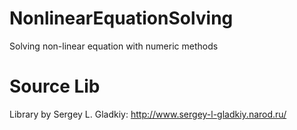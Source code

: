 # NonlinearEquationSolving
Solving non-linear equation with numeric methods

# Source Lib
Library by Sergey L. Gladkiy: http://www.sergey-l-gladkiy.narod.ru/
